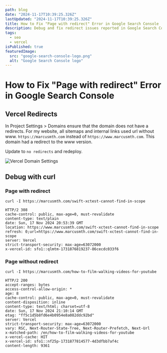 ```yaml
---
path: blog
date: "2024-11-17T10:39:25.326Z"
lastUpdated: "2024-11-17T10:39:25.326Z"
title: How to Fix "Page with redirect" Error in Google Search Console
description: Debug and fix redirect issues reported in Google Search Console using curl
tags:
  - seo
  - vercel
isPublished: true
featuredImage:
  src: "google-search-console-logo.png"
  alt: "Google Search Console logo"
---
```


# How to Fix "Page with redirect" Error in Google Search Console

## Vercel Redirects

In Project Settings > Domains ensure that the domain does not have a redirects. For my website, all sitemaps and internal links used url without www. `https://marcusmth.com` instead of `https://www.marcusmth.com`. This domain had a redirect to the www version.

Update to `no redirects` and redeploy.

![Vercel Domain Settings](/images/vercel-domains-redirects.jpg)

## Debug with curl

### Page with redirect

`curl -I https://marcusmth.com/swift-xctest-cannot-find-in-scope`

```
HTTP/2 308
cache-control: public, max-age=0, must-revalidate
content-type: text/plain
date: Sun, 17 Nov 2024 20:53:39 GMT
location: https://www.marcusmth.com/swift-xctest-cannot-find-in-scope
refresh: 0;url=https://www.marcusmth.com/swift-xctest-cannot-find-in-scope
server: Vercel
strict-transport-security: max-age=63072000
x-vercel-id: sfo1::qlmtm-1731876819237-86cecdc033f6
```

### Page without redirect

`curl -I https://marcusmth.com/how-to-film-walking-videos-for-youtube`

```
HTTP/2 200
accept-ranges: bytes
access-control-allow-origin: *
age: 8
cache-control: public, max-age=0, must-revalidate
content-disposition: inline
content-type: text/html; charset=utf-8
date: Sun, 17 Nov 2024 21:10:14 GMT
etag: "ff5c1d5b8fd6e4b0954e8a082ddc92bd"
server: Vercel
strict-transport-security: max-age=63072000
vary: RSC, Next-Router-State-Tree, Next-Router-Prefetch, Next-Url
x-matched-path: /en/how-to-film-walking-videos-for-youtube
x-vercel-cache: HIT
x-vercel-id: sfo1::nf25p-1731877814577-4d3dfbb7af4c
content-length: 9361
```
